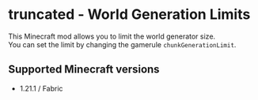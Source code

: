 # truncated - World Generation Limits

This Minecraft mod allows you to limit the world generator size.  
You can set the limit by changing the gamerule `chunkGenerationLimit`.

## Supported Minecraft versions

- 1.21.1 / Fabric
